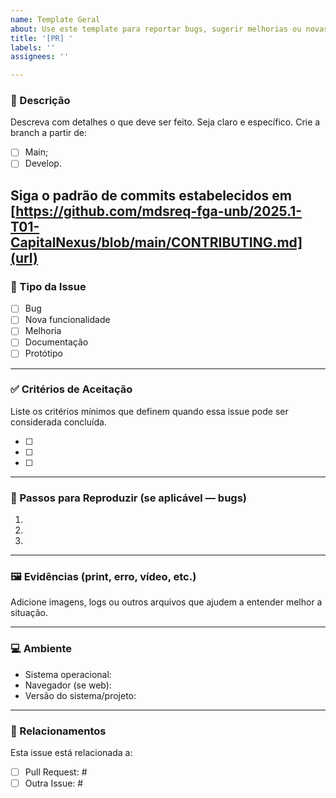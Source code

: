```yaml
---
name: Template Geral
about: Use este template para reportar bugs, sugerir melhorias ou novas funcionalidades
title: '[PR] '
labels: ''
assignees: ''

---
```


### 📝 Descrição  
Descreva com detalhes o que deve ser feito. Seja claro e específico.
Crie a branch a partir de:
- [ ] Main;
- [ ] Develop.

Siga o padrão de commits estabelecidos em [https://github.com/mdsreq-fga-unb/2025.1-T01-CapitalNexus/blob/main/CONTRIBUTING.md](url)
---

### 📂 Tipo da Issue  
- [ ] Bug  
- [ ] Nova funcionalidade  
- [ ] Melhoria  
- [ ] Documentação  
- [ ] Protótipo

---

### ✅ Critérios de Aceitação  
Liste os critérios mínimos que definem quando essa issue pode ser considerada concluída.

- [ ]  
- [ ]  
- [ ]  

---

### 📎 Passos para Reproduzir (se aplicável — bugs)  
1.  
2.  
3.  

---

### 🖼️ Evidências (print, erro, vídeo, etc.)  
Adicione imagens, logs ou outros arquivos que ajudem a entender melhor a situação.

---

### 💻 Ambiente  
- Sistema operacional:  
- Navegador (se web):  
- Versão do sistema/projeto:  

---

### 🔗 Relacionamentos  
Esta issue está relacionada a:  
- [ ] Pull Request: #  
- [ ] Outra Issue: #
